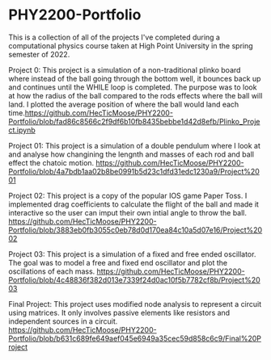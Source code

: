# PHY2200-Portfolio
This is a collection of all of the projects I've completed during a computational physics course taken at High Point University in the spring semester of 2022.

Project 0: 
  This project is a simulation of a non-traditional plinko board where instead of the ball going through the bottom well, it bounces back up and continues until the WHILE loop is completed. The purpose was to look at how the radius of the ball compared to the rods effects where the ball will land. I plotted the average position of where the ball would land each time.https://github.com/HecTicMoose/PHY2200-Portfolio/blob/fad86c8566c2f9df6b10fb8435bebbe1d42d8efb/Plinko_Project.ipynb
  
Project 01: 
  This project is a simulation of a double pendulum where I look at and analyse how changining the lengnth and masses of each rod and ball effect the chatoic motion. https://github.com/HecTicMoose/PHY2200-Portfolio/blob/4a7bdb1aa02b8be0991b5d23c1dfd31edc1230a9/Project%2001
  
Project 02: 
  This project is a copy of the popular IOS game Paper Toss. I implemented drag coefficients to calculate the flight of the ball and made it interactive so the user can imput their own intial angle to throw the ball. https://github.com/HecTicMoose/PHY2200-Portfolio/blob/3883eb0fb3055c0eb78d0d170ea84c10a5d07e16/Project%2002
  
Project 03: 
  This project is a simulation of a fixed and free ended oscillator. The goal was to model a free and fixed end oscillator and plot the oscillations of each mass. https://github.com/HecTicMoose/PHY2200-Portfolio/blob/4c48836f382d013e7339f24d0ac10f5b7782cf8b/Project%2003
  
Final Project: 
  This project uses modified node analysis to represent a circuit using matrices. It only involves passive elements like resistors and independent sources in a circuit. https://github.com/HecTicMoose/PHY2200-Portfolio/blob/b631c689fe649aef045e6949a35cec59d858c6c9/Final%20Project
